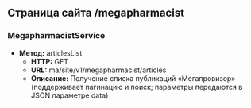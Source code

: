 ## Страница сайта /megapharmacist

### MegapharmacistService
- **Метод:** articlesList
  - **HTTP:** GET
  - **URL:** ma/site/v1/megapharmacist/articles
  - **Описание:** Получение списка публикаций «Мегапровизор» (поддерживает пагинацию и поиск; параметры передаются в JSON параметре data)

